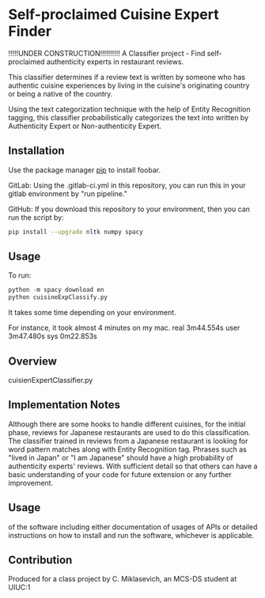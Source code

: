 # Self-proclaimed Cuisine Expert Finder

!!!!!UNDER CONSTRUCTION!!!!!!!!!!
A Classifier project - Find self-proclaimed authenticity experts in restaurant reviews.

This classifier determines if a review text is written by someone who has authentic cuisine experiences by living in the cuisine's originating country or being a native of the country.

Using the text categorization technique with the help of Entity Recognition tagging, this classifier probabilistically
categorizes the text into written by Authenticity Expert or Non-authenticity Expert.

## Installation

Use the package manager [pip](https://pip.pypa.io/en/stable/) to install foobar.

GitLab:
Using the .gitlab-ci.yml in this repository, you can run this in your gitlab environment by "run pipeline."


GitHub:
If you download this repository to your environment, then you can run the script by:


```bash
pip install --upgrade nltk numpy spacy
```

## Usage

To run:

```python
python -m spacy download en
python cuisineExpClassify.py
```
It takes some time depending on your environment.

For instance, it took almost 4 minutes on my mac.
real	3m44.554s
user	3m47.480s
sys	0m22.853s

## Overview
cuisienExpertClassifier.py


## Implementation Notes
Although there are some hooks to handle different cuisines,
for the initial phase, reviews for Japanese restaurants are used to do this classification.
The classifier trained in reviews from a Japanese restaurant is looking for word pattern matches along with Entity Recognition tag. Phrases such as "lived in Japan" or "I am Japanese" should have a high probability of authenticity experts' reviews.
With sufficient detail so that others can have a basic understanding of your code for future extension or any further improvement.

## Usage
of the software including either documentation of usages of APIs or detailed instructions on how to install and run the software, whichever is applicable.

## Contribution
Produced for a class project by C. Miklasevich, an MCS-DS student at UIUC:1
